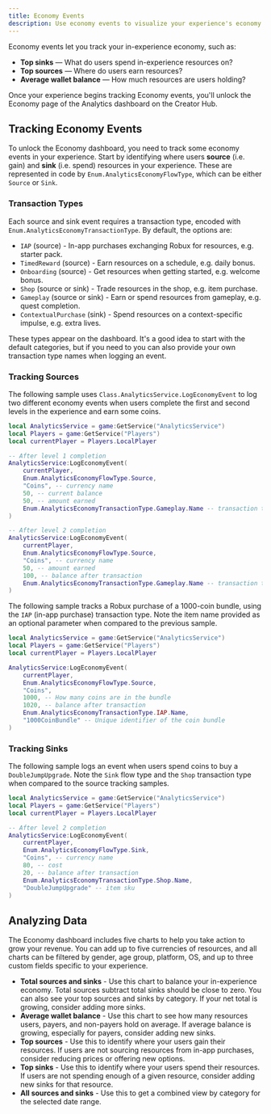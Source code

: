 ```yaml
---
title: Economy Events
description: Use economy events to visualize your experience's economy and track user sources, sinks and wallets.
---
```


Economy events let you track your in-experience economy, such as:

- **Top sinks** — What do users spend in-experience resources on?
- **Top sources** — Where do users earn resources?
- **Average wallet balance** — How much resources are users holding?

Once your experience begins tracking Economy events, you'll unlock the Economy page of the Analytics dashboard on the Creator Hub.

## Tracking Economy Events

To unlock the Economy dashboard, you need to track some economy events in your experience. Start by identifying where users **source** (i.e. gain) and **sink** (i.e. spend) resources in your experience. These are represented in code by `Enum.AnalyticsEconomyFlowType`, which can be either `Source` or `Sink`.

### Transaction Types

Each source and sink event requires a transaction type, encoded with `Enum.AnalyticsEconomyTransactionType`. By default, the options are:

- `IAP` (source) - In-app purchases exchanging Robux for resources, e.g. starter pack.
- `TimedReward` (source) - Earn resources on a schedule, e.g. daily bonus.
- `Onboarding` (source) - Get resources when getting started, e.g. welcome bonus.
- `Shop` (source or sink) - Trade resources in the shop, e.g. item purchase.
- `Gameplay` (source or sink) - Earn or spend resources from gameplay, e.g. quest completion.
- `ContextualPurchase` (sink) - Spend resources on a context-specific impulse, e.g. extra lives.

These types appear on the dashboard. It's a good idea to start with the default categories, but if you need to you can also provide your own transaction type names when logging an event.

### Tracking Sources

The following sample uses `Class.AnalyticsService.LogEconomyEvent` to log two different economy events when users complete the first and second levels in the experience and earn some coins.

```lua title="Tracking a source Gameplay event"
local AnalyticsService = game:GetService("AnalyticsService")
local Players = game:GetService("Players")
local currentPlayer = Players.LocalPlayer

-- After level 1 completion
AnalyticsService:LogEconomyEvent(
    currentPlayer,
    Enum.AnalyticsEconomyFlowType.Source,
    "Coins", -- currency name
    50, -- current balance
    50, -- amount earned
    Enum.AnalyticsEconomyTransactionType.Gameplay.Name -- transaction type
)

-- After level 2 completion
AnalyticsService:LogEconomyEvent(
    currentPlayer,
    Enum.AnalyticsEconomyFlowType.Source,
    "Coins", -- currency name
    50, -- amount earned
    100, -- balance after transaction
    Enum.AnalyticsEconomyTransactionType.Gameplay.Name -- transaction type
)
```

The following sample tracks a Robux purchase of a 1000-coin bundle, using the `IAP` (in-app purchase) transaction type. Note the item name provided as an optional parameter when compared to the previous sample.

```lua title="Tracking an in-app purchase"
local AnalyticsService = game:GetService("AnalyticsService")
local Players = game:GetService("Players")
local currentPlayer = Players.LocalPlayer

AnalyticsService:LogEconomyEvent(
    currentPlayer,
    Enum.AnalyticsEconomyFlowType.Source,
    "Coins",
    1000, -- How many coins are in the bundle
    1020, -- balance after transaction
    Enum.AnalyticsEconomyTransactionType.IAP.Name,
    "1000CoinBundle" -- Unique identifier of the coin bundle
)
```

### Tracking Sinks

The following sample logs an event when users spend coins to buy a `DoubleJumpUpgrade`. Note the `Sink` flow type and the `Shop` transaction type when compared to the source tracking samples.

```lua title="Tracking a sink Gameplay event"
local AnalyticsService = game:GetService("AnalyticsService")
local Players = game:GetService("Players")
local currentPlayer = Players.LocalPlayer

-- After level 2 completion
AnalyticsService:LogEconomyEvent(
    currentPlayer,
    Enum.AnalyticsEconomyFlowType.Sink,
    "Coins", -- currency name
    80, -- cost
    20, -- balance after transaction
    Enum.AnalyticsEconomyTransactionType.Shop.Name,
    "DoubleJumpUpgrade" -- item sku
)
```

## Analyzing Data

The Economy dashboard includes five charts to help you take action to grow your revenue. You can add up to five currencies of resources, and all charts can be filtered by gender, age group, platform, OS, and up to three custom fields specific to your experience.

- **Total sources and sinks** - Use this chart to balance your in-experience economy. Total sources subtract total sinks should be close to zero. You can also see your top sources and sinks by category. If your net total is growing, consider adding more sinks.
- **Average wallet balance** - Use this chart to see how many resources users, payers, and non-payers hold on average. If average balance is growing, especially for payers, consider adding new sinks.
- **Top sources** - Use this to identify where your users gain their resources. If users are not sourcing resources from in-app purchases, consider reducing prices or offering new options.
- **Top sinks** - Use this to identify where your users spend their resources. If users are not spending enough of a given resource, consider adding new sinks for that resource.
- **All sources and sinks** - Use this to get a combined view by category for the selected date range.
